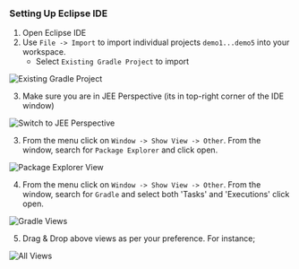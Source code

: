 ### Setting Up Eclipse IDE

1. Open Eclipse IDE
2. Use `File -> Import` to import individual projects `demo1...demo5` into your workspace. 
   - Select `Existing Gradle Project` to import

![Existing Gradle Project](https://github.com/rasika/jee-demo/raw/master/docs/images/gradle-proj.png)

3. Make sure you are in JEE Perspective (its in top-right corner of the IDE window)

![Switch to JEE Perspective](https://github.com/rasika/jee-demo/raw/master/docs/images/jee-perspective.png)

3. From the menu click on `Window -> Show View -> Other`. From the window, search for `Package Explorer` and click open. 

![Package Explorer View](https://github.com/rasika/jee-demo/raw/master/docs/images/package-explorer-view.png)

4. From the menu click on `Window -> Show View -> Other`. From the window, search for `Gradle` and select both 'Tasks' and 'Executions' click open.

![Gradle Views](https://github.com/rasika/jee-demo/raw/master/docs/images/gradle-view.png)

5. Drag & Drop above views as per your preference. For instance;

![All Views](https://github.com/rasika/jee-demo/raw/master/docs/images/all-views.png)
